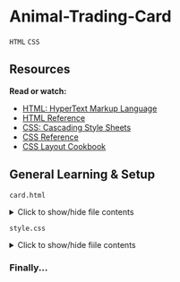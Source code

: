 # Animal-Trading-Card

`HTML` `CSS`

## Resources

**Read or watch:**

* [HTML: HyperText Markup Language](https://www.developer.mozilla.org/en-US/docs/Web/HTML/)
* [HTML Reference](https://www.developer.mozilla.org/en-US/docs/Web/HTML/Reference)
* [CSS: Cascading Style Sheets](https://www.developer.mozilla.org/en-US/docs/Web/CSS)
* [CSS Reference](https://www.developer.mozilla.org/en-US/docs/Web/CSS/Reference)
* [CSS Layout Cookbook](https://www.developer.mozilla.org/en-US/docs/Web/CSS/Layout_cookbook)

## General Learning & Setup

`card.html`
<details>
  <summary>Click to show/hide file contents</summary>

  ```html
  <!DOCTYPE html>
  <html lang="en-US">
    <head>
      <meta charset="utf-8">
      <title>Animal Trading Card</title>
    </head>
    <body>
    </body>
  </html>
  ```
</details>

`style.css`
<details>
  <summary>Click to show/hide fiile contents</summary>

  ```css
  /* Add CSS here */
  * {
    box-sizing: border-box;
  }
  html {
    font-size: 14px;
  }
  body {
    background-image: url();
  }
  ```
</details>

### Finally...
